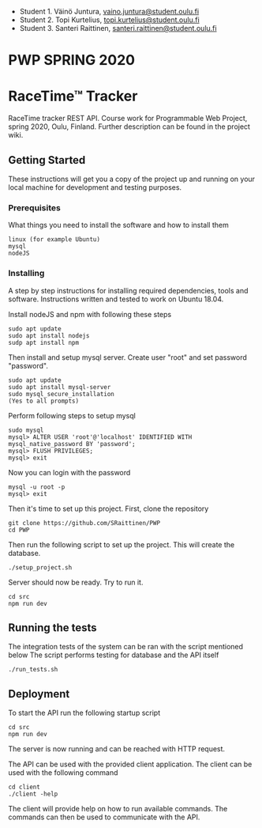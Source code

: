 * Student 1. Väinö Juntura, vaino.juntura@student.oulu.fi
* Student 2. Topi Kurtelius, topi.kurtelius@student.oulu.fi
* Student 3. Santeri Raittinen, santeri.raittinen@student.oulu.fi


# PWP SPRING 2020
# RaceTime™ Tracker

RaceTime tracker REST API. Course work for Programmable Web Project, spring 2020, Oulu, Finland.
Further description can be found in the project wiki.

## Getting Started

These instructions will get you a copy of the project up and running on your local machine for development and testing purposes.

### Prerequisites

What things you need to install the software and how to install them

```
linux (for example Ubuntu)
mysql
nodeJS
```


### Installing

A step by step instructions for installing required dependencies, tools and software. Instructions written and tested to work on Ubuntu 18.04.

Install nodeJS and npm with following these steps
```
sudo apt update
sudo apt install nodejs
sudp apt install npm
```

Then install and setup mysql server. Create user "root" and set password "password".
```
sudo apt update
sudo apt install mysql-server
sudo mysql_secure_installation
(Yes to all prompts)
```

Perform following steps to setup mysql
```
sudo mysql
mysql> ALTER USER 'root'@'localhost' IDENTIFIED WITH mysql_native_password BY 'password';
mysql> FLUSH PRIVILEGES;
mysql> exit
```

Now you can login with the password
```
mysql -u root -p
mysql> exit
```

Then it's time to set up this project. First, clone the repository
```
git clone https://github.com/SRaittinen/PWP
cd PWP
```

Then run the following script to set up the project. This will create the database.
```
./setup_project.sh
```

Server should now be ready. Try to run it.
```
cd src
npm run dev
```


## Running the tests

The integration tests of the system can be ran with the script mentioned below
The script performs testing for database and the API itself

```
./run_tests.sh
```

## Deployment

To start the API run the following startup script
```
cd src
npm run dev
```
The server is now running and can be reached with HTTP request.

The API can be used with the provided client application.
The client can be used with the following command
```
cd client
./client -help
```
The client will provide help on how to run available commands.
The commands can then be used to communicate with the API.
